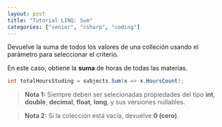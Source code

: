 ```yaml
---
layout: post
title: "Tutorial LINQ: Sum"
categories: ["senior", "csharp", "coding"]
---
```


Devuelve la suma de todos los valores de <!--more-->una colleción usando el parámetro para seleccionar el criterio.

En este caso, obtiene la **suma** de horas de todas las materias.

```csharp
int totalHoursStuding = subjects.Sum(x => x.HoursCount);
```

> **Nota 1:** Siempre deben ser selecionadas propiedades del tipo **int**, **double**, **decimal**, **float**, **long**, y sus versiones nullables.

> **Nota 2:** Si la colección está vacía, devuelve **0 (cero)**.